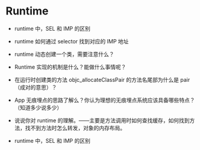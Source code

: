 # Runtime

- runtime 中，SEL 和 IMP 的区别

- runtime 如何通过 selector 找到对应的 IMP 地址
- runtime 动态创建一个类，需要注意什么？
- Runtime 实现的机制是什么？能做什么事情呢？

- 在运行时创建类的方法 objc_allocateClassPair 的方法名尾部为什么是 pair（成对的意思）？

- App 无痕埋点的思路了解么？你认为理想的无痕埋点系统应该具备哪些特点？（知道多少说多少）
- 说说你对 runtime 的理解。——主要是方法调用时如何查找缓存，如何找到方法，找不到方法时怎么转发，对象的内存布局。
- runtime 中，SEL 和 IMP 的区别
